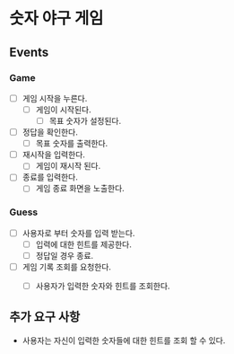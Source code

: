 # 숫자 야구 게임

## Events

### Game
- [ ] 게임 시작을 누른다.
  - [ ] 게임이 시작된다.
    - [ ] 목표 숫자가 설정된다.
- [ ] 정답을 확인한다.
    - [ ] 목표 숫자를 출력한다.
- [ ] 재시작을 입력한다.
  - [ ] 게임이 재시작 된다.
- [ ] 종료를 입력한다.
  - [ ] 게임 종료 화면을 노출한다.

### Guess  
- [ ] 사용자로 부터 숫자를 입력 받는다.
    - [ ] 입력에 대한 힌트를 제공한다.
    - [ ] 정답일 경우 종료.
- [ ] 게임 기록 조회를 요청한다.
  - [ ] 사용자가 입력한 숫자와 힌트를 조회한다.

  
## 추가 요구 사항
- 사용자는 자신이 입력한 숫자들에 대한 힌트를 조회 할 수 있다.